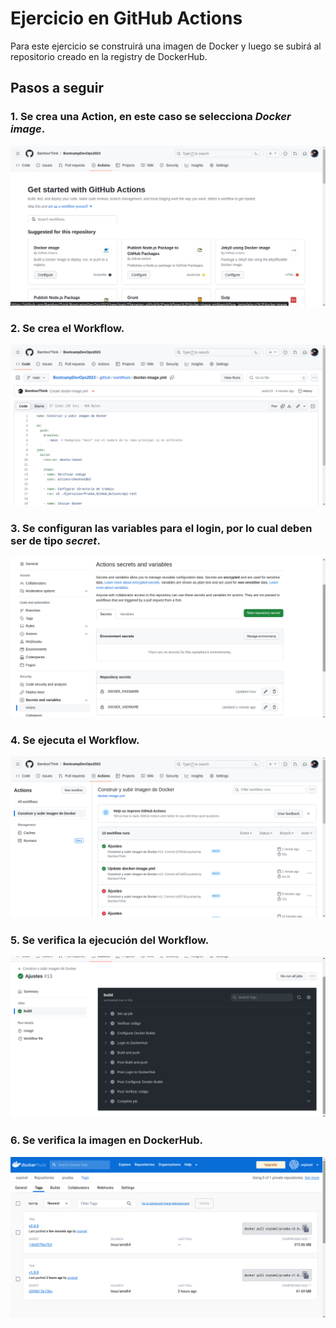 # Ejercicio en GitHub Actions

Para este ejercicio se construirá una imagen de Docker y luego se subirá al repositorio creado en la registry de DockerHub.

## Pasos a seguir

### 1. Se crea una Action, en este caso se selecciona _Docker image_.

<img src="./images/1.png">

### 2. Se crea el Workflow.

<img src="./images/2.png">

### 3. Se configuran las variables para el login, por lo cual deben ser de tipo _secret_.

<img src="./images/3.png">

### 4. Se ejecuta el Workflow.

<img src="./images/4.png">

### 5. Se verifica la ejecución del Workflow.

<img src="./images/5.png">

### 6. Se verifica la imagen en DockerHub.

<img src="./images/6.png">